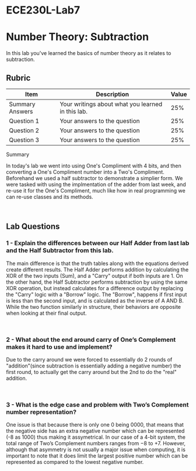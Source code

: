 # ECE230L-Lab7
# Number Theory: Subtraction

In this lab you've learned the basics of number theory as it relates to subtraction.

## Rubric

| Item | Description | Value |
| ---- | ----------- | ----- |
| Summary Answers | Your writings about what you learned in this lab. | 25% |
| Question 1 | Your answers to the question | 25% |
| Question 2 | Your answers to the question | 25% |
| Question 3 | Your answers to the question | 25% |

Summary

In today's lab we went into using One's Compliment with 4 bits, and then converting a One's Compliment number into a Two's Compliment. Beforehand we used a half subtractor to demonstrate a simplier form. We were tasked with using the implmentation of the adder from last week, and re-use it for the One's Compliment, much like how in real programming we can re-use classes and its methods. 

<br>

## Lab Questions

### 1 - Explain the differences between our Half Adder from last lab and the Half Subtractor from this lab.
The main difference is that the truth tables along with the equations derived create different
results. The Half Adder performs addition by calculating the XOR of the two inputs (Sum), and a "Carry" output if both inputs are 1. On the other hand, the Half Subtractor performs subtraction by using 		the same XOR operation, but instead calculates for a difference output by replacing the "Carry" logic with a "Borrow" logic. The "Borrow", happens if first input is less than the second input, and is 		calculated as the inverse of A AND B. While the two function similarly in structure, their behaviors are opposite when looking at their final output.

<br>	

	
### 2 - What about the end around carry of One’s Complement makes it hard to use and implement?
Due to the carry around we were forced to essentially do 2 rounds of "addition"(since subtraction is essentially adding a negative number) the first round, to actually get the carry around but the 2nd to do the "real" addition.

<br>

	
### 3 - What is the edge case and problem with Two’s Complement number representation?
One issue is that because there is only one 0 being 0000, that means that the negative side has an extra negative number which can be represented (-8 as 1000) thus making it assymetrical. In our case of a 4-bit system, the total range of Two’s Complement numbers ranges from −8 to +7. However, although that asymmetry is not usually a major issue when computing, it is important to note that it does limit the largest positive number which can be represented as compared to the lowest negative number.

<br>

	
